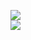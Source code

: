 [![](https://img.shields.io/badge/Made%20With-Github%20Spray-lightgrey.svg?style=for-the-badge&logo=github)](https://github.com/Annihil/github-spray#589)  
[![](https://i.imgur.com/2DrTn0Z.gif)](https://github.com/Annihil/github-spray)